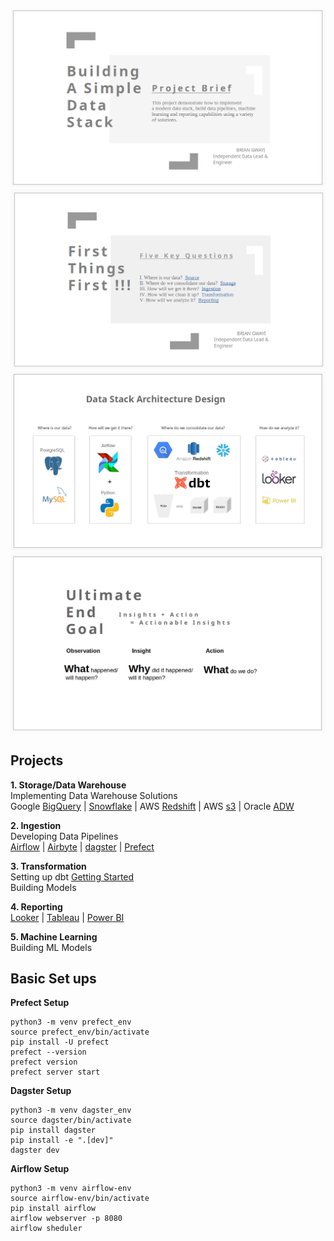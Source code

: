 ![airflowbanner](assets/imgs/IV.png)
![airflowbanner](assets/imgs/I.png)
![airflowbanner](assets/imgs/II.png)
![airflowbanner](assets/imgs/III.png)

## Projects  
**1. Storage/Data Warehouse**  
Implementing Data Warehouse Solutions   
Google [BigQuery](https://cloud.google.com/bigquery/docs/sandbox) | [Snowflake](https://docs.snowflake.com/en/user-guide-getting-started) | AWS [Redshift](https://aws.amazon.com/redshift/getting-started/) | AWS [s3](https://docs.aws.amazon.com/AmazonS3/latest/userguide/GetStartedWithS3.html) | Oracle [ADW](https://apexapps.oracle.com/pls/apex/f?p=44785:50:6507125748187:::50:P50_COURSE_ID,P50_EVENT_ID:251,5925)   

**2. Ingestion**  
Developing Data Pipelines  
[Airflow](https://github.com/BrianGwayi/portfolio/blob/main/Airflow/etl.py) | [Airbyte]() | [dagster]() | [Prefect]()   

**3. Transformation**  
Setting up dbt [Getting Started]()   
Building Models  

**4. Reporting**   
[Looker]() | [Tableau]() | [Power BI]()  

**5. Machine Learning**   
Building ML Models  

## Basic Set ups 

**Prefect Setup**
```
python3 -m venv prefect_env   
source prefect_env/bin/activate   
pip install -U prefect   
prefect --version    
prefect version    
prefect server start
```
**Dagster Setup**
```
python3 -m venv dagster_env   
source dagster/bin/activate   
pip install dagster
pip install -e ".[dev]"
dagster dev   
```
**Airflow Setup**
```
python3 -m venv airflow-env   
source airflow-env/bin/activate   
pip install airflow
airflow webserver -p 8080
airflow sheduler   
```

